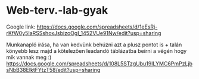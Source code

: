 # Web-terv.-lab-gyak

Google link: https://docs.google.com/spreadsheets/d/1eEsRj-rKfW0y5IaRSSshoxJsbizoOgI_1452VUe91Nw/edit?usp=sharing

Munkanapló írása, ha van kedvünk behúzni azt a plusz pontot is + talán könyebb lesz majd a kötelezően leadandó táblázatba beírni a végén hogy mik vannak meg :)
https://docs.google.com/spreadsheets/d/108L5STzgUbu19ILYMC6PmPzLjbsNbB38ElktFYtzT58/edit?usp=sharing
